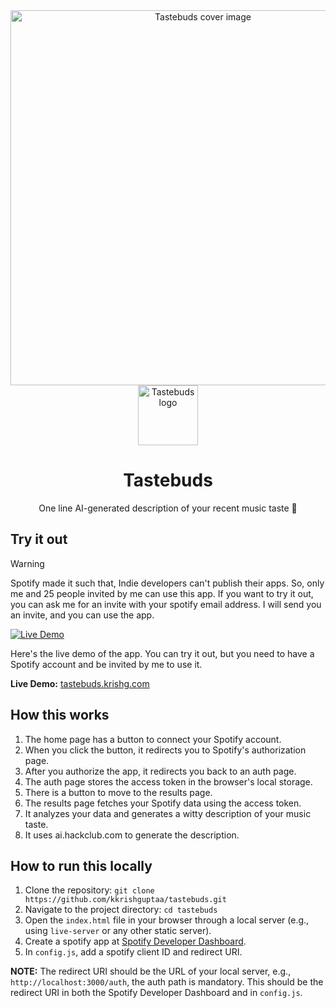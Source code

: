 <div align="center">
<div><img src="https://github.com/kkrishguptaa/tastebuds/raw/main/assets/cover.png" alt="Tastebuds cover image" width="600"></div>
<div><img src="https://github.com/kkrishguptaa/tastebuds/raw/main/assets/favicon.svg" alt="Tastebuds logo" width="96" height="96"></div>
<h1>Tastebuds</h1>
<p>One line AI-generated description of your recent music taste 💄</p>
</div>

## Try it out

> [!WARNING]
> Spotify made it such that, Indie developers can't publish their apps. So, only me and 25 people invited by me can use this app.
> If you want to try it out, you can ask me for an invite with your spotify email address. I will send you an invite, and you can use the app.

[![Live Demo](https://github.com/user-attachments/assets/f5ddc02e-5ac6-4f9d-85ab-9d31476e7ea5)](https://tastebuds.krishg.com)

Here's the live demo of the app. You can try it out, but you need to have a Spotify account and be invited by me to use it.

**Live Demo:** [tastebuds.krishg.com](https://tastebuds.krishg.com)

## How this works

1. The home page has a button to connect your Spotify account.
2. When you click the button, it redirects you to Spotify's authorization page.
3. After you authorize the app, it redirects you back to an auth page.
4. The auth page stores the access token in the browser's local storage.
5. There is a button to move to the results page.
6. The results page fetches your Spotify data using the access token.
7. It analyzes your data and generates a witty description of your music taste.
8. It uses ai.hackclub.com to generate the description.

## How to run this locally

1. Clone the repository: `git clone https://github.com/kkrishguptaa/tastebuds.git`
2. Navigate to the project directory: `cd tastebuds`
3. Open the `index.html` file in your browser through a local server (e.g., using `live-server` or any other static server).
4. Create a spotify app at [Spotify Developer Dashboard](https://developer.spotify.com/dashboard/applications).
5. In `config.js`, add a spotify client ID and redirect URI.

**NOTE:** The redirect URI should be the URL of your local server, e.g., `http://localhost:3000/auth`, the auth path is mandatory. This should be the redirect URI in both the Spotify Developer Dashboard and in `config.js`.
